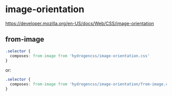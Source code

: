 # image-orientation

https://developer.mozilla.org/en-US/docs/Web/CSS/image-orientation

## from-image
```css
.selector {
  composes: from-image from 'hydrogencss/image-orientation.css'
}
```

or:
```css
.selector {
  composes: from-image from 'hydrogencss/image-orientation/from-image.css'
}
```

